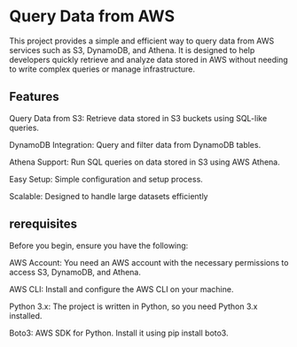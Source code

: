 # Query Data from AWS
This project provides a simple and efficient way to query data from AWS services such as S3, DynamoDB, and Athena. It is designed to help developers quickly retrieve and analyze data stored in AWS without needing to write complex queries or manage infrastructure.

## Features
Query Data from S3: Retrieve data stored in S3 buckets using SQL-like queries.

DynamoDB Integration: Query and filter data from DynamoDB tables.

Athena Support: Run SQL queries on data stored in S3 using AWS Athena.

Easy Setup: Simple configuration and setup process.

Scalable: Designed to handle large datasets efficiently

## rerequisites
Before you begin, ensure you have the following:

AWS Account: You need an AWS account with the necessary permissions to access S3, DynamoDB, and Athena.

AWS CLI: Install and configure the AWS CLI on your machine.

Python 3.x: The project is written in Python, so you need Python 3.x installed.

Boto3: AWS SDK for Python. Install it using pip install boto3.
